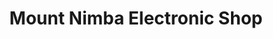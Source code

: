 ---
title: "Mount Nimba Electronic Shop"
url: /ganta/mount-nimba-electronic-shop/
shop: electronics
---